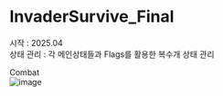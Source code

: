 # InvaderSurvive_Final
시작 : 2025.04 <br/>
상태 관리 : 각 메인상태들과 Flags를 활용한 복수개 상태 관리 <br/>

Combat<br/>
![image](https://github.com/user-attachments/assets/a9c4cf18-bbe8-45d5-bb64-73de224f45b5)

